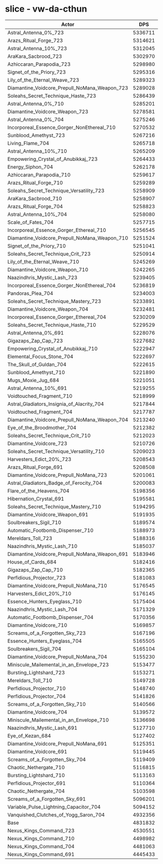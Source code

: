 # slice - vw-da-cthun
| Actor | DPS | Increase |
|---|:---:|:---:|
|Astral_Antenna_0%_723|5336711|10.45%|
|Arazs_Ritual_Forge_723|5314621|9.99%|
|Astral_Antenna_10%_723|5312045|9.94%|
|AraKara_Sacbrood_723|5302970|9.75%|
|Azhiccaran_Parapodia_723|5298980|9.67%|
|Signet_of_the_Priory_723|5295316|9.59%|
|Lily_of_the_Eternal_Weave_723|5289323|9.47%|
|Diamantine_Voidcore_Prepull_NoMana_Weapon_723|5289028|9.46%|
|Soleahs_Secret_Technique_Haste_723|5286439|9.41%|
|Astral_Antenna_0%_710|5285201|9.38%|
|Diamantine_Voidcore_Weapon_723|5278581|9.25%|
|Astral_Antenna_0%_704|5275246|9.18%|
|Incorporeal_Essence_Gorger_NonEthereal_710|5270532|9.08%|
|Sunblood_Amethyst_723|5267216|9.01%|
|Living_Flame_704|5265718|8.98%|
|Astral_Antenna_10%_710|5265209|8.97%|
|Empowering_Crystal_of_Anubikkaj_723|5264433|8.95%|
|Energy_Siphon_704|5262178|8.91%|
|Azhiccaran_Parapodia_710|5259617|8.85%|
|Arazs_Ritual_Forge_710|5259289|8.85%|
|Soleahs_Secret_Technique_Versatility_723|5258909|8.84%|
|AraKara_Sacbrood_710|5258907|8.84%|
|Arazs_Ritual_Forge_704|5258823|8.84%|
|Astral_Antenna_10%_704|5258080|8.82%|
|Scale_of_Fates_704|5257715|8.81%|
|Incorporeal_Essence_Gorger_Ethereal_710|5256545|8.79%|
|Diamantine_Voidcore_Prepull_NoMana_Weapon_710|5251524|8.69%|
|Signet_of_the_Priory_710|5251041|8.68%|
|Soleahs_Secret_Technique_Crit_723|5250914|8.67%|
|Lily_of_the_Eternal_Weave_710|5245269|8.56%|
|Diamantine_Voidcore_Weapon_710|5242265|8.49%|
|Naazindhris_Mystic_Lash_723|5239405|8.44%|
|Incorporeal_Essence_Gorger_NonEthereal_704|5236819|8.38%|
|Pandoras_Plea_704|5234003|8.32%|
|Soleahs_Secret_Technique_Mastery_723|5233891|8.32%|
|Diamantine_Voidcore_Weapon_704|5232481|8.29%|
|Incorporeal_Essence_Gorger_Ethereal_704|5230209|8.24%|
|Soleahs_Secret_Technique_Haste_710|5229529|8.23%|
|Astral_Antenna_0%_691|5228076|8.20%|
|Gigazaps_Zap_Cap_723|5227682|8.19%|
|Empowering_Crystal_of_Anubikkaj_710|5222947|8.09%|
|Elemental_Focus_Stone_704|5222697|8.09%|
|The_Skull_of_Guldan_704|5222615|8.09%|
|Sunblood_Amethyst_710|5221890|8.07%|
|Mugs_Moxie_Jug_684|5221051|8.06%|
|Astral_Antenna_10%_691|5219255|8.02%|
|Voidtouched_Fragment_710|5218999|8.01%|
|Astral_Gladiators_Insignia_of_Alacrity_704|5217844|7.99%|
|Voidtouched_Fragment_704|5217787|7.99%|
|Diamantine_Voidcore_Prepull_NoMana_Weapon_704|5213240|7.89%|
|Eye_of_the_Broodmother_704|5212382|7.88%|
|Soleahs_Secret_Technique_Crit_710|5212023|7.87%|
|Diamantine_Voidcore_723|5210726|7.84%|
|Soleahs_Secret_Technique_Versatility_710|5209023|7.81%|
|Harvesters_Edict_20%_723|5208543|7.80%|
|Arazs_Ritual_Forge_691|5208508|7.80%|
|Diamantine_Voidcore_Prepull_NoMana_723|5201061|7.64%|
|Astral_Gladiators_Badge_of_Ferocity_704|5200083|7.62%|
|Flare_of_the_Heavens_704|5198356|7.59%|
|Hibernation_Crystal_691|5195581|7.53%|
|Soleahs_Secret_Technique_Mastery_710|5194295|7.50%|
|Diamantine_Voidcore_Weapon_691|5191935|7.45%|
|Soulbreakers_Sigil_710|5189574|7.40%|
|Automatic_Footbomb_Dispenser_710|5188973|7.39%|
|Mereldars_Toll_723|5188316|7.38%|
|Naazindhris_Mystic_Lash_710|5185037|7.31%|
|Diamantine_Voidcore_Prepull_NoMana_Weapon_691|5183946|7.29%|
|House_of_Cards_684|5182416|7.26%|
|Gigazaps_Zap_Cap_710|5182365|7.25%|
|Perfidious_Projector_723|5181083|7.23%|
|Diamantine_Voidcore_Prepull_NoMana_710|5176545|7.13%|
|Harvesters_Edict_20%_710|5176145|7.13%|
|Essence_Hunters_Eyeglass_710|5175404|7.11%|
|Naazindhris_Mystic_Lash_704|5171329|7.03%|
|Automatic_Footbomb_Dispenser_704|5170356|7.01%|
|Diamantine_Voidcore_710|5169857|7.00%|
|Screams_of_a_Forgotten_Sky_723|5167196|6.94%|
|Essence_Hunters_Eyeglass_704|5165505|6.91%|
|Soulbreakers_Sigil_704|5165104|6.90%|
|Diamantine_Voidcore_Prepull_NoMana_704|5155230|6.69%|
|Miniscule_Mailemental_in_an_Envelope_723|5153477|6.66%|
|Bursting_Lightshard_723|5153271|6.65%|
|Mereldars_Toll_710|5149728|6.58%|
|Perfidious_Projector_710|5148740|6.56%|
|Perfidious_Projector_704|5141826|6.42%|
|Screams_of_a_Forgotten_Sky_710|5140566|6.39%|
|Diamantine_Voidcore_704|5139572|6.37%|
|Miniscule_Mailemental_in_an_Envelope_710|5136698|6.31%|
|Naazindhris_Mystic_Lash_691|5127710|6.12%|
|Eye_of_Kezan_684|5127402|6.12%|
|Diamantine_Voidcore_Prepull_NoMana_691|5125351|6.07%|
|Diamantine_Voidcore_691|5119445|5.95%|
|Screams_of_a_Forgotten_Sky_704|5119409|5.95%|
|Chaotic_Nethergate_710|5116815|5.90%|
|Bursting_Lightshard_710|5113163|5.82%|
|Perfidious_Projector_691|5110364|5.76%|
|Chaotic_Nethergate_704|5103598|5.62%|
|Screams_of_a_Forgotten_Sky_691|5096201|5.47%|
|Variable_Pulse_Lightning_Capacitor_704|5094152|5.43%|
|Vanquished_Clutches_of_Yogg_Saron_704|4932356|2.08%|
|Base|4831832|0.00%|
|Nexus_Kings_Command_723|4530551|-6.24%|
|Nexus_Kings_Command_710|4498982|-6.89%|
|Nexus_Kings_Command_704|4481063|-7.26%|
|Nexus_Kings_Command_691|4445433|-8.00%|
